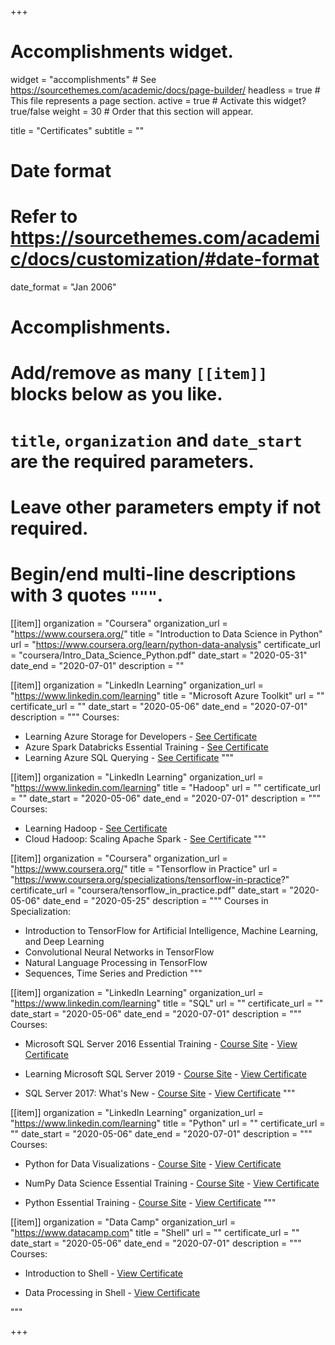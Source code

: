 +++
# Accomplishments widget.
widget = "accomplishments"  # See https://sourcethemes.com/academic/docs/page-builder/
headless = true  # This file represents a page section.
active = true  # Activate this widget? true/false
weight = 30  # Order that this section will appear.

title = "Certificates"
subtitle = ""

# Date format
#   Refer to https://sourcethemes.com/academic/docs/customization/#date-format
date_format = "Jan 2006"

# Accomplishments.
#   Add/remove as many `[[item]]` blocks below as you like.
#   `title`, `organization` and `date_start` are the required parameters.
#   Leave other parameters empty if not required.
#   Begin/end multi-line descriptions with 3 quotes `"""`.

[[item]]
  organization = "Coursera"
  organization_url = "https://www.coursera.org/"
  title = "Introduction to Data Science in Python"
  url = "https://www.coursera.org/learn/python-data-analysis"
  certificate_url = "coursera/Intro_Data_Science_Python.pdf"
  date_start = "2020-05-31"
  date_end = "2020-07-01"
  description = ""

[[item]]
  organization = "LinkedIn Learning"
  organization_url = "https://www.linkedin.com/learning"
  title = "Microsoft Azure Toolkit"
  url = ""
  certificate_url = ""
  date_start = "2020-05-06"
  date_end = "2020-07-01"
  description = """
  Courses:
  * Learning Azure Storage for Developers - [See Certificate](linkedin-learning/LearningAzureStorage.pdf)
  * Azure Spark Databricks Essential Training - [See Certificate](linkedin-learning/AzureSparkDatabricksEssentialTraining.pdf)
  * Learning Azure SQL Querying - [See Certificate](linkedin-learning/Azure-SQL-Querying.pdf)
  """

[[item]]
  organization = "LinkedIn Learning"
  organization_url = "https://www.linkedin.com/learning"
  title = "Hadoop"
  url = ""
  certificate_url = ""
  date_start = "2020-05-06"
  date_end = "2020-07-01"
  description = """
  Courses:
  * Learning Hadoop - [See Certificate](linkedin-learning/LearningHadoop.pdf)
  * Cloud Hadoop: Scaling Apache Spark - [See Certificate](linkedin-learning/CloudHadoop.pdf)
  """

[[item]]
  organization = "Coursera"
  organization_url = "https://www.coursera.org/"
  title = "Tensorflow in Practice"
  url = "https://www.coursera.org/specializations/tensorflow-in-practice?"
  certificate_url = "coursera/tensorflow_in_practice.pdf"
  date_start = "2020-05-06"
  date_end = "2020-05-25"
  description = """
  Courses in Specialization:
  * Introduction to TensorFlow for Artificial Intelligence, Machine Learning, and Deep Learning
  * Convolutional Neural Networks in TensorFlow
  * Natural Language Processing in TensorFlow
  * Sequences, Time Series and Prediction
  """

[[item]]
  organization = "LinkedIn Learning"
  organization_url = "https://www.linkedin.com/learning"
  title = "SQL"
  url = ""
  certificate_url = ""
  date_start = "2020-05-06"
  date_end = "2020-07-01"
  description = """
  Courses:
  * Microsoft SQL Server 2016 Essential Training - [Course Site](https://www.linkedin.com/learning/microsoft-sql-server-2016-essential-training/) - [View Certificate](linkedin-learning/Microsoft-SQL-Server-2016-Essential-Training.pdf)

  * Learning Microsoft SQL Server 2019 - [Course Site](https://www.linkedin.com/learning/learning-microsoft-sql-server-2019) - [View Certificate](linkedin-learning/Learning-Microsoft-SQL-Server-2019.pdf)

  * SQL Server 2017: What's New - [Course Site](https://www.linkedin.com/learning/sql-server-2017-what-s-new) - [View Certificate](files/linkedin-learning/SQL-Server-2017-Whats-New.pdf)
  """

[[item]]
  organization = "LinkedIn Learning"
  organization_url = "https://www.linkedin.com/learning"
  title = "Python"
  url = ""
  certificate_url = ""
  date_start = "2020-05-06"
  date_end = "2020-07-01"
  description = """
  Courses:
  * Python for Data Visualizations - [Course Site](https://www.linkedin.com/learning/python-for-data-visualization) - [View Certificate](files/linkedin-learning/Python-for-Data-Visualization.pdf)

  * NumPy Data Science Essential Training -
  [Course Site](https://www.linkedin.com/learning/numpy-data-science-essential-training) - [View Certificate](files/linkedin-learning/Numpy-Data-Science-Essential-Training.pdf)

  * Python Essential Training - [Course Site](https://www.linkedin.com/learning/python-essential-training-2) - [View Certificate](files/linkedin-learning/Python-Essential-Training.pdf)
  """

[[item]]
  organization = "Data Camp"
  organization_url = "https://www.datacamp.com"
  title = "Shell"
  url = ""
  certificate_url = ""
  date_start = "2020-05-06"
  date_end = "2020-07-01"
  description = """
  Courses:
  * Introduction to Shell - [View Certificate](files/datacamp/Intro-to-Shell.pdf)

  * Data Processing in Shell - [View Certificate](files/datacamp/Data-Processing-In-Shell.pdf)

  """


+++
